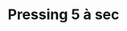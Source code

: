 ---
title: "Pressing 5 à sec"
url: /saint-jean-de-la-ruelle/pressing-5-a-sec/
shop: blanchisserie
---